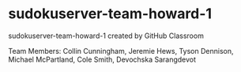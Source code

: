 # sudokuserver-team-howard-1
sudokuserver-team-howard-1 created by GitHub Classroom

Team Members: Collin Cunningham, Jeremie Hews, Tyson Dennison, Michael McPartland, Cole Smith, Devochska Sarangdevot
